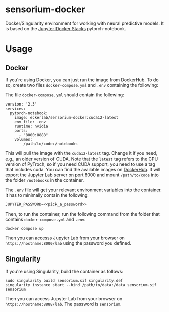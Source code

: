 # sensorium-docker
Docker/Singularity environment for working with neural predictive models. It is based on the [Jupyter Docker Stacks](https://jupyter-docker-stacks.readthedocs.io/en/latest/) pytorch-notebook.


# Usage

## Docker
If you're using Docker, you can just run the image from DockerHub. To do so, create two files `docker-compose.yml` and `.env` containing the following:

The file `docker-compose.yml` should contain the following:
```
version: '2.3'
services:
  pytorch-notebook:
    image: eckerlab/sensorium-docker:cuda12-latest
    env_file: .env
    runtime: nvidia
    ports:
      - "8000:8888"
    volumes:
      - /path/to/code:/notebooks
```

This will pull the image with the `cuda12-latest` tag. Change it if you need, e.g., an older version of CUDA. Note that the `latest` tag refers to the CPU version of PyTroch, so if you need CUDA support, you need to use a tag that includes cuda. You can find the available images on [DockerHub](https://hub.docker.com/repository/docker/eckerlab/sensorium-docker/general). It will export the Jupyter Lab server on port 8000 and mount `/path/to/code` into the folder `/notebooks` in the container.

The `.env` file will get your relevant environment variables into the container. It has to minimally contain the following:
```
JUPYTER_PASSWORD=<<pick_a_password>>
```

Then, to run the container, run the following command from the folder that contains `docker-compose.yml` and `.env`:

```
docker compose up
```

Then you can accesss Jupyter Lab from your browser on `https://hostname:8000/lab` using the password you defined.


## Singularity

If you're using Singularity, build the container as follows:

```
sudo singularity build sensorium.sif singularity.def
singularity instance start --bind /path/to/data:/data sensorium.sif sensorium
```

Then you can access Jupyter Lab from your browser on `https://hostname:8888/lab`. The password is `sensorium`.


